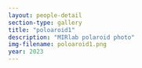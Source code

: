 ```yaml
---
layout: people-detail
section-type: gallery
title: "poloaroid1"
description: "MIRlab polaroid photo"
img-filename: poloaroid1.png
year: 2023
---
```

